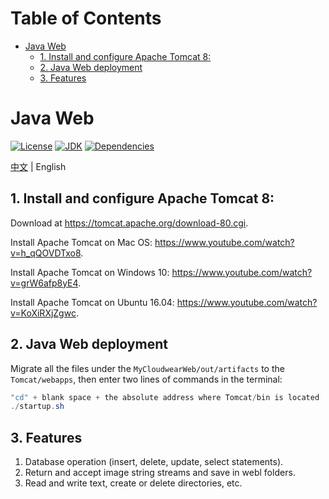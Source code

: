 # Table of Contents
* [Java Web](#java-web)
   * [1. Install and configure Apache Tomcat 8:](#1-install-and-configure-apache-tomcat-8)
   * [2. Java Web deployment](#2-java-web-deployment)
   * [3. Features](#3-features)
   
# Java Web
[![License](https://img.shields.io/badge/License-Apache%202-brightgreen.svg)](https://www.apache.org/licenses/LICENSE-2.0)
[![JDK](https://img.shields.io/badge/JDK-8u212%20-orange.svg)](https://www.oracle.com/technetwork/java/javase/downloads/jdk8-downloads-2133151.html)
[![Dependencies](https://img.shields.io/badge/Dependencies-up%20to%20date-green.svg)](https://dev.mysql.com/downloads/connector/j/5.1.html)

[中文](README_CN.md) | English
## 1. Install and configure Apache Tomcat 8:

Download at <https://tomcat.apache.org/download-80.cgi>. 
	
Install Apache Tomcat on Mac OS: <https://www.youtube.com/watch?v=h_qQOVDTxo8>. 
	
Install Apache Tomcat on Windows 10: <https://www.youtube.com/watch?v=grW6afp8yE4>. 
	
Install Apache Tomcat on Ubuntu 16.04: <https://www.youtube.com/watch?v=KoXiRXjZgwc>.
	
## 2. Java Web deployment
Migrate all the files under the `MyCloudwearWeb/out/artifacts` to the `Tomcat/webapps`, then enter two lines of commands in the terminal:

```Java
"cd" + blank space + the absolute address where Tomcat/bin is located
./startup.sh

```
## 3. Features

1. Database operation (insert, delete, update, select statements).
2. Return and accept image string streams and save in webl folders.
3. Read and write text, create or delete directories, etc.
